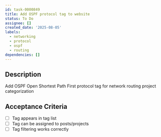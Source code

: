 ```yaml
---
id: task-0000849
title: Add OSPF protocol tag to website
status: To Do
assignee: []
created_date: '2025-08-05'
labels:
  - networking
  - protocol
  - ospf
  - routing
dependencies: []
---
```


## Description

Add OSPF Open Shortest Path First protocol tag for network routing project categorization

## Acceptance Criteria

- [ ] Tag appears in tag list
- [ ] Tag can be assigned to posts/projects
- [ ] Tag filtering works correctly
